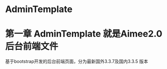 # AdminTemplate
第一章 AdminTemplate 就是Aimee2.0后台前端文件
======================
基于bootstrap开发的后台前端页面，分为最新国外3.3.7及国内3.3.5 版本
